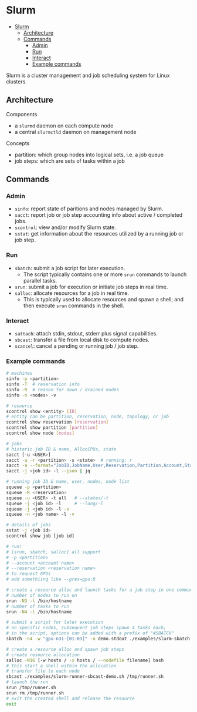 # Slurm

- [Slurm](#slurm)
  - [Architecture](#architecture)
  - [Commands](#commands)
    - [Admin](#admin)
    - [Run](#run)
    - [Interact](#interact)
    - [Example commands](#example-commands)

Slurm is a cluster management and job scheduling system for Linux clusters.

## Architecture

Components

- a `slurmd` daemon on each compute node
- a central `slurmctld` daemon on management node

Concepts

- partition: which group nodes into logical sets, i.e. a job queue
- job steps: which are sets of tasks within a job

## Commands

### Admin

- `sinfo`: report state of paritions and nodes managed by Slurm.
- `sacct`: report job or job step accounting info about active / completed jobs.
- `scontrol`: view and/or modify Slurm state.
- `sstat`: get information about the resources utilized by a running job or job step.

### Run

- `sbatch`: submit a job script for later execution.
  - The script typically contains one or more `srun` commands to launch parallel tasks.
- `srun`: submit a job for execution or initiate job steps in real time.
- `salloc`: allocate resources for a job in real time.
  - This is typically used to allocate resources and spawn a shell; and then execute `srun` commands in the shell.

### Interact

- `sattach`: attach stdin, stdout, stderr plus signal capabilities.
- `sbcast`: transfer a file from local disk to compute nodes.
- `scancel`: cancel a pending or running job / job step.

### Example commands

```bash
# machines
sinfo -p <partition>
sinfo -T  # reservation info
sinfo -R  # reason for down / drained nodes
sinfo -n <nodes> -v

# resource
scontrol show <entity> [ID]
# entity can be partition, reservation, node, topology, or job
scontrol show reservation [reservation]
scontrol show partition [partition]
scontrol show node [nodes]

# jobs
# historic job ID & name, AllocCPUs, state
sacct [-u <USER>]
sacct -a -r <partition> -s <state>  # running: r
sacct -a --format="JobID,JobName,User,Reservation,Partition,Account,State,ExitCode,Elapsed,NNodes"
sacct -j <job id> -l --json | jq

# running job ID & name, user, nodes, node list
squeue -p <partition>
squeue -R <reservation>
squeue -u <USER> -t all   # --states/-t
squeue -j <job id> -l     # --long/-l
squeue -j <job id> -l -v
squeue -n <job name> -l -v

# details of jobs
sstat -j <job id>
scontrol show job [job id]

# run!
# [srun, sbatch, salloc] all support
# -p <partition>
# --account <account name>
# --reservation <reservation name>
# to request GPUs
# add somethiing like --gres=gpu:8

# create a resource alloc and launch tasks for a job step in one command
# number of nodes to run on
srun -N3 -l /bin/hostname
# number of tasks to run
srun -N4 -l /bin/hostname

# submit a script for later execution
# on specific nodes, subsequent job steps spawn 4 tasks each;
# in the script, options can be added with a prefix of "#SBATCH"
sbatch -n4 -w "gpu-n31-[01-03]" -o demo.stdout ./examples/slurm-sbatch-demo-script.sh

# create a resource alloc and spawn job steps
# create resource allocation
salloc -N16 [-w hosts / -x hosts / --nodefile filename] bash
# this start a shell within the allocation
# transfer file to each node
sbcast ./examples/slurm-runner-sbcast-demo.sh /tmp/runner.sh
# launch the run
srun /tmp/runner.sh
srun rm /tmp/runner.sh
# exit the created shell and release the resource
exit
```
